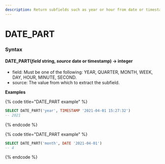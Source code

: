 ```yaml
---
description: Return subfields such as year or hour from date or timestamp values.
---
```


# DATE\_PART

### Syntax <a href="#syntax" id="syntax"></a>

#### DATE\_PART(_field_ string, _source_ date or timestamp) → integer <a href="#date_partfield-string-source-date-or-timestamp--integer" id="date_partfield-string-source-date-or-timestamp--integer"></a>

* field: Must be one of the following: YEAR, QUARTER, MONTH, WEEK, DAY, HOUR, MINUTE, SECOND.
* source: The value from which to extract the subfield.

**Examples**

{% code title="DATE_PART example" %}
```sql
SELECT DATE_PART('year', TIMESTAMP '2021-04-01 15:27:32')
-- 2021
```
{% endcode %}

{% code title="DATE_PART example" %}
```sql
SELECT DATE_PART('month', DATE '2021-04-01')
-- 4
```
{% endcode %}
